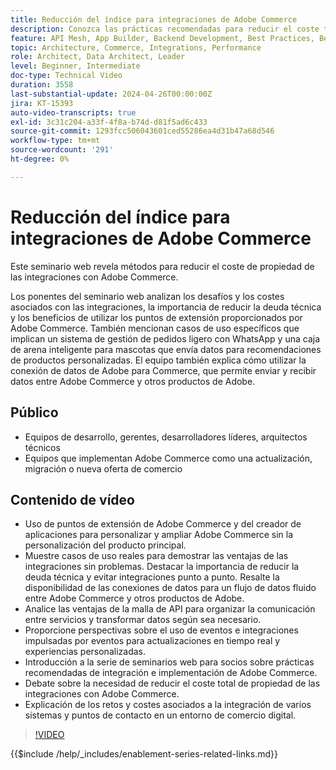 ```yaml
---
title: Reducción del índice para integraciones de Adobe Commerce
description: Conozca las prácticas recomendadas para reducir el coste total de propiedad de las integraciones con Adobe Commerce.
feature: API Mesh, App Builder, Backend Development, Best Practices, Best Practices, Extensibility, Integration
topic: Architecture, Commerce, Integrations, Performance
role: Architect, Data Architect, Leader
level: Beginner, Intermediate
doc-type: Technical Video
duration: 3558
last-substantial-update: 2024-04-26T00:00:00Z
jira: KT-15393
auto-video-transcripts: true
exl-id: 3c31c204-a33f-4f8a-b74d-d81f5ad6c433
source-git-commit: 1293fcc506043601ced55286ea4d31b47a68d546
workflow-type: tm+mt
source-wordcount: '291'
ht-degree: 0%

---
```


# Reducción del índice para integraciones de Adobe Commerce

Este seminario web revela métodos para reducir el coste de propiedad de las integraciones con Adobe Commerce.

Los ponentes del seminario web analizan los desafíos y los costes asociados con las integraciones, la importancia de reducir la deuda técnica y los beneficios de utilizar los puntos de extensión proporcionados por Adobe Commerce. También mencionan casos de uso específicos que implican un sistema de gestión de pedidos ligero con WhatsApp y una caja de arena inteligente para mascotas que envía datos para recomendaciones de productos personalizadas.  El equipo también explica cómo utilizar la conexión de datos de Adobe para Commerce, que permite enviar y recibir datos entre Adobe Commerce y otros productos de Adobe.

## Público

* Equipos de desarrollo, gerentes, desarrolladores líderes, arquitectos técnicos
* Equipos que implementan Adobe Commerce como una actualización, migración o nueva oferta de comercio

## Contenido de vídeo

* Uso de puntos de extensión de Adobe Commerce y del creador de aplicaciones para personalizar y ampliar Adobe Commerce sin la personalización del producto principal.
* Muestre casos de uso reales para demostrar las ventajas de las integraciones sin problemas.
Destacar la importancia de reducir la deuda técnica y evitar integraciones punto a punto.
Resalte la disponibilidad de las conexiones de datos para un flujo de datos fluido entre Adobe Commerce y otros productos de Adobe.
* Analice las ventajas de la malla de API para organizar la comunicación entre servicios y transformar datos según sea necesario.
* Proporcione perspectivas sobre el uso de eventos e integraciones impulsadas por eventos para actualizaciones en tiempo real y experiencias personalizadas.
* Introducción a la serie de seminarios web para socios sobre prácticas recomendadas de integración e implementación de Adobe Commerce.
* Debate sobre la necesidad de reducir el coste total de propiedad de las integraciones con Adobe Commerce.
* Explicación de los retos y costes asociados a la integración de varios sistemas y puntos de contacto en un entorno de comercio digital.

>[!VIDEO](https://video.tv.adobe.com/v/3428768?learn=on)

{{$include /help/_includes/enablement-series-related-links.md}}
